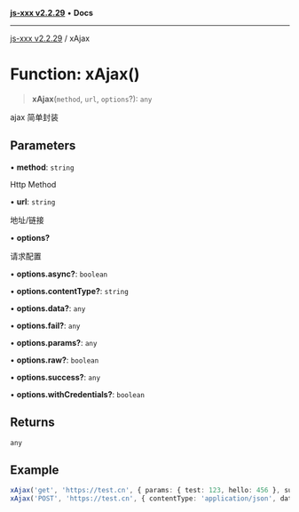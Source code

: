 [**js-xxx v2.2.29**](../README.md) • **Docs**

***

[js-xxx v2.2.29](../README.md) / xAjax

# Function: xAjax()

> **xAjax**(`method`, `url`, `options`?): `any`

ajax 简单封装

## Parameters

• **method**: `string`

Http Method

• **url**: `string`

地址/链接

• **options?**

请求配置

• **options.async?**: `boolean`

• **options.contentType?**: `string`

• **options.data?**: `any`

• **options.fail?**: `any`

• **options.params?**: `any`

• **options.raw?**: `boolean`

• **options.success?**: `any`

• **options.withCredentials?**: `boolean`

## Returns

`any`

## Example

```ts
xAjax('get', 'https://test.cn', { params: { test: 123, hello: 456 }, success: (data) => console.log('success', data), fail: (error) => console.log('fail', error) }); /// ajax
xAjax('POST', 'https://test.cn', { contentType: 'application/json', data: { test: 123 }, success: (data) => console.log('success', data), fail: (error) => console.log('fail', error) }); /// ajax
```
